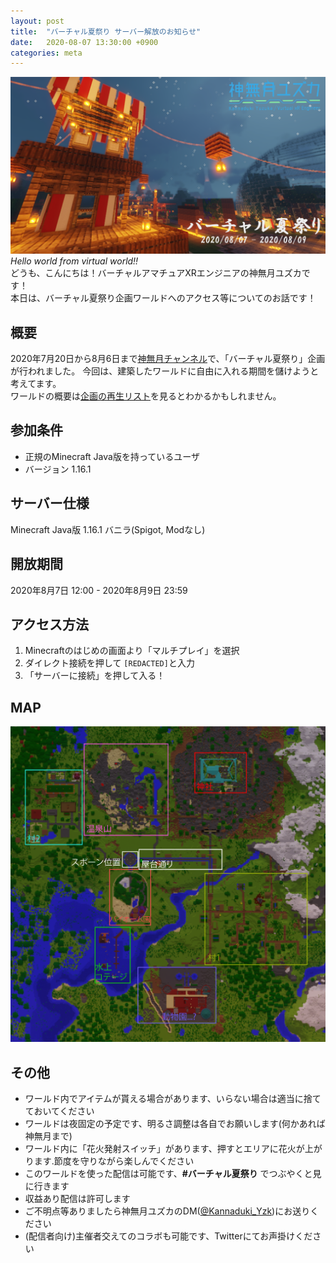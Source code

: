 ```yaml
---
layout: post
title:  "バーチャル夏祭り サーバー解放のお知らせ"
date:   2020-08-07 13:30:00 +0900
categories: meta
---
```

![th](https://raw.githubusercontent.com/yuzuka4573/NatsumatsuriKikaku/master/docs/img/th.png)  
*Hello world from virtual world!!*  
どうも、こんにちは！バーチャルアマチュアXRエンジニアの神無月ユズカです！  
本日は、バーチャル夏祭り企画ワールドへのアクセス等についてのお話です！  

## 概要
2020年7月20日から8月6日まで[神無月チャンネル](https://www.youtube.com/channel/UCasWQI-PbOFKIbu1xGMDmkQ)で、「バーチャル夏祭り」企画が行われました。
今回は、建築したワールドに自由に入れる期間を儲けようと考えてます。  
ワールドの概要は[企画の再生リスト](https://www.youtube.com/playlist?list=PL6Vn1jPtamGu33KSXPDoUx1K-lTwKtRda)を見るとわかるかもしれません。  
## 参加条件
 - 正規のMinecraft Java版を持っているユーザ  
 - バージョン 1.16.1  

## サーバー仕様
Minecraft Java版 1.16.1 バニラ(Spigot, Modなし)  
## 開放期間
2020年8月7日 12:00 - 2020年8月9日 23:59  
## アクセス方法  
1. Minecraftのはじめの画面より「マルチプレイ」を選択  
2. ダイレクト接続を押して `‪[REDACTED]`と入力  
3. 「サーバーに接続」を押して入る！  
## MAP  
![Map](https://raw.githubusercontent.com/yuzuka4573/NatsumatsuriKikaku/master/docs/img/map-01.png)
## その他
- ワールド内でアイテムが貰える場合があります、いらない場合は適当に捨てておいてください
- ワールドは夜固定の予定です、明るさ調整は各自でお願いします(何かあれば神無月まで)
- ワールド内に「花火発射スイッチ」があります、押すとエリアに花火が上がります.節度を守りながら楽しんでください
- このワールドを使った配信は可能です、**#バーチャル夏祭り** でつぶやくと見に行きます  
- 収益あり配信は許可します  
- ご不明点等ありましたら神無月ユズカのDM([@Kannaduki_Yzk](https://twitter.com/Kannaduki_Yzk))にお送りください  
- (配信者向け)主催者交えてのコラボも可能です、Twitterにてお声掛けください  
